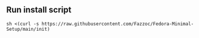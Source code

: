 ## Run install script
```Shell
sh <(curl -s https://raw.githubusercontent.com/Fazzoc/Fedora-Minimal-Setup/main/init)
```
